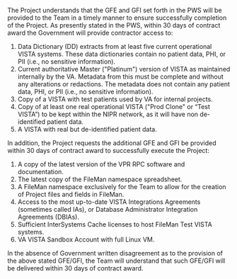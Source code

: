 The Project understands that the GFE and GFI set forth in the PWS will be provided to the Team in a timely manner to ensure successfully completion of the Project. As presently stated in the PWS, within 30 days of contract award the Government will provide contractor access to:
  1. Data Dictionary (DD) extracts from at least five current operational VISTA systems. These data dictionaries contain no patient data, PHI, or PII (i.e., no sensitive information).
  2. Current authoritative Master ("Platinum") version of VISTA as maintained internally by the VA. Metadata from this must be complete and without any alterations or redactions. The metadata does not contain any patient data, PHI, or PII (i.e., no sensitive information).
  3. Copy of a VISTA with test patients used by VA for internal projects.
  4. Copy of at least one real operational VISTA ("Prod Clone" or “Test VISTA”) to be kept within the NIPR network, as it will have non de-identified patient data.
  5. A VISTA with real but de-identified patient data.

In addition, the Project requests the additional GFE and GFI be provided within 30 days of contract award to successfully execute the Project:
  1. A copy of the latest version of the VPR RPC software and documentation.
  2. The latest copy of the FileMan namespace spreadsheet.
  3. A FileMan namespace exclusively for the Team to allow for the creation of Project files and fields in FileMan.
  4. Access to the most up-to-date VISTA Integrations Agreements (sometimes called IAs), or Database Administrator Integration Agreements (DBIAs).
  5. Sufficient InterSystems Cache licenses to host FileMan Test VISTA systems.
  6. VA VISTA Sandbox Account with full Linux VM.

In the absence of Government written disagreement as to the provision of the above stated GFE/GFI, the Team will understand that such GFE/GFI will be delivered within 30 days of contract award.
